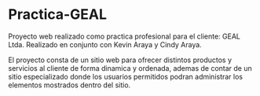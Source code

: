 # Practica-GEAL

Proyecto web realizado como practica profesional para el cliente: GEAL Ltda.
Realizado en conjunto con Kevin Araya y Cindy Araya.

El proyecto consta de un sitio web para ofrecer distintos productos y servicios al cliente de forma dinamica y ordenada, ademas de contar de un sitio especializado donde los usuarios permitidos podran administrar los elementos mostrados dentro del sitio.

